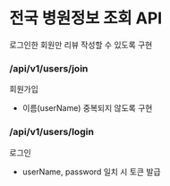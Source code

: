 # 전국 병원정보 조회 API
로그인한 회원만 리뷰 작성할 수 있도록 구현


### /api/v1/users/join
회원가입
- 이름(userName) 중복되지 않도록 구현

### /api/v1/users/login
로그인
- userName, password 일치 시 토큰 발급
